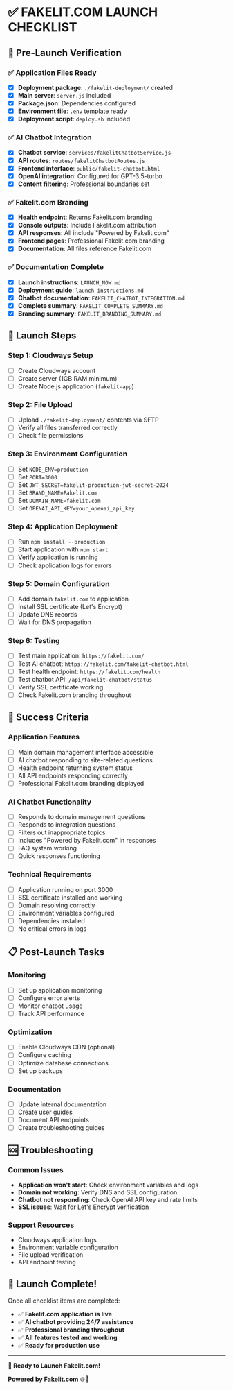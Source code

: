 # ✅ FAKELIT.COM LAUNCH CHECKLIST

## 🎯 Pre-Launch Verification

### ✅ Application Files Ready
- [x] **Deployment package**: `./fakelit-deployment/` created
- [x] **Main server**: `server.js` included
- [x] **Package.json**: Dependencies configured
- [x] **Environment file**: `.env` template ready
- [x] **Deployment script**: `deploy.sh` included

### ✅ AI Chatbot Integration
- [x] **Chatbot service**: `services/fakelitChatbotService.js`
- [x] **API routes**: `routes/fakelitChatbotRoutes.js`
- [x] **Frontend interface**: `public/fakelit-chatbot.html`
- [x] **OpenAI integration**: Configured for GPT-3.5-turbo
- [x] **Content filtering**: Professional boundaries set

### ✅ Fakelit.com Branding
- [x] **Health endpoint**: Returns Fakelit.com branding
- [x] **Console outputs**: Include Fakelit.com attribution
- [x] **API responses**: All include "Powered by Fakelit.com"
- [x] **Frontend pages**: Professional Fakelit.com branding
- [x] **Documentation**: All files reference Fakelit.com

### ✅ Documentation Complete
- [x] **Launch instructions**: `LAUNCH_NOW.md`
- [x] **Deployment guide**: `launch-instructions.md`
- [x] **Chatbot documentation**: `FAKELIT_CHATBOT_INTEGRATION.md`
- [x] **Complete summary**: `FAKELIT_COMPLETE_SUMMARY.md`
- [x] **Branding summary**: `FAKELIT_BRANDING_SUMMARY.md`

## 🚀 Launch Steps

### Step 1: Cloudways Setup
- [ ] Create Cloudways account
- [ ] Create server (1GB RAM minimum)
- [ ] Create Node.js application (`fakelit-app`)

### Step 2: File Upload
- [ ] Upload `./fakelit-deployment/` contents via SFTP
- [ ] Verify all files transferred correctly
- [ ] Check file permissions

### Step 3: Environment Configuration
- [ ] Set `NODE_ENV=production`
- [ ] Set `PORT=3000`
- [ ] Set `JWT_SECRET=fakelit-production-jwt-secret-2024`
- [ ] Set `BRAND_NAME=Fakelit.com`
- [ ] Set `DOMAIN_NAME=fakelit.com`
- [ ] Set `OPENAI_API_KEY=your_openai_api_key`

### Step 4: Application Deployment
- [ ] Run `npm install --production`
- [ ] Start application with `npm start`
- [ ] Verify application is running
- [ ] Check application logs for errors

### Step 5: Domain Configuration
- [ ] Add domain `fakelit.com` to application
- [ ] Install SSL certificate (Let's Encrypt)
- [ ] Update DNS records
- [ ] Wait for DNS propagation

### Step 6: Testing
- [ ] Test main application: `https://fakelit.com/`
- [ ] Test AI chatbot: `https://fakelit.com/fakelit-chatbot.html`
- [ ] Test health endpoint: `https://fakelit.com/health`
- [ ] Test chatbot API: `/api/fakelit-chatbot/status`
- [ ] Verify SSL certificate working
- [ ] Check Fakelit.com branding throughout

## 🎯 Success Criteria

### Application Features
- [ ] Main domain management interface accessible
- [ ] AI chatbot responding to site-related questions
- [ ] Health endpoint returning system status
- [ ] All API endpoints responding correctly
- [ ] Professional Fakelit.com branding displayed

### AI Chatbot Functionality
- [ ] Responds to domain management questions
- [ ] Responds to integration questions
- [ ] Filters out inappropriate topics
- [ ] Includes "Powered by Fakelit.com" in responses
- [ ] FAQ system working
- [ ] Quick responses functioning

### Technical Requirements
- [ ] Application running on port 3000
- [ ] SSL certificate installed and working
- [ ] Domain resolving correctly
- [ ] Environment variables configured
- [ ] Dependencies installed
- [ ] No critical errors in logs

## 📋 Post-Launch Tasks

### Monitoring
- [ ] Set up application monitoring
- [ ] Configure error alerts
- [ ] Monitor chatbot usage
- [ ] Track API performance

### Optimization
- [ ] Enable Cloudways CDN (optional)
- [ ] Configure caching
- [ ] Optimize database connections
- [ ] Set up backups

### Documentation
- [ ] Update internal documentation
- [ ] Create user guides
- [ ] Document API endpoints
- [ ] Create troubleshooting guides

## 🆘 Troubleshooting

### Common Issues
- **Application won't start**: Check environment variables and logs
- **Domain not working**: Verify DNS and SSL configuration
- **Chatbot not responding**: Check OpenAI API key and rate limits
- **SSL issues**: Wait for Let's Encrypt verification

### Support Resources
- Cloudways application logs
- Environment variable configuration
- File upload verification
- API endpoint testing

## 🎉 Launch Complete!

Once all checklist items are completed:

- ✅ **Fakelit.com application is live**
- ✅ **AI chatbot providing 24/7 assistance**
- ✅ **Professional branding throughout**
- ✅ **All features tested and working**
- ✅ **Ready for production use**

---

**🚀 Ready to Launch Fakelit.com!**

**Powered by Fakelit.com** 🌐🤖 